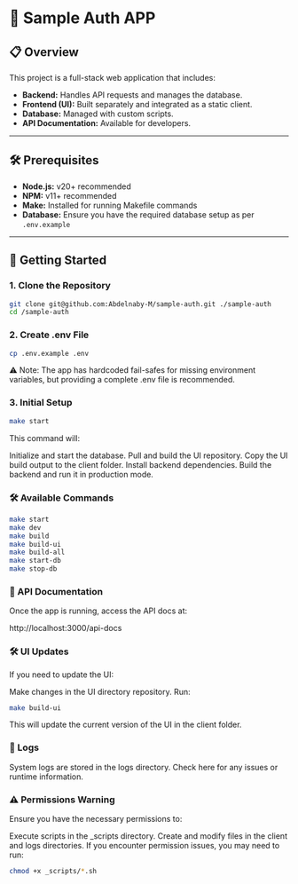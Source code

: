 # 🚀 Sample Auth APP

## 📋 Overview
This project is a full-stack web application that includes:
- **Backend:** Handles API requests and manages the database.
- **Frontend (UI):** Built separately and integrated as a static client.
- **Database:** Managed with custom scripts.
- **API Documentation:** Available for developers.

---

## 🛠️ Prerequisites
- **Node.js:** v20+ recommended
- **NPM:** v11+ recommended
- **Make:** Installed for running Makefile commands
- **Database:** Ensure you have the required database setup as per `.env.example`

---

## 🚀 Getting Started

### 1. **Clone the Repository**
```bash
git clone git@github.com:Abdelnaby-M/sample-auth.git ./sample-auth
cd /sample-auth
```

### 2. **Create .env File**
```bash
cp .env.example .env
```
⚠️ Note: The app has hardcoded fail-safes for missing environment variables, but providing a complete .env file is recommended.


### 3. **Initial Setup**
```bash
make start
```
This command will:

Initialize and start the database.
Pull and build the UI repository.
Copy the UI build output to the client folder.
Install backend dependencies.
Build the backend and run it in production mode.

### 🛠️ Available Commands
```bash
make start
make dev
make build
make build-ui
make build-all
make start-db
make stop-db
```

### 📄 API Documentation
Once the app is running, access the API docs at:

http://localhost:3000/api-docs

### 🛠️ UI Updates

If you need to update the UI:

Make changes in the UI directory repository.
Run:
```bash
make build-ui
```
This will update the current version of the UI in the client folder.

### 📁 Logs
System logs are stored in the logs directory.
Check here for any issues or runtime information.

### ⚠️ Permissions Warning
Ensure you have the necessary permissions to:

Execute scripts in the _scripts directory.
Create and modify files in the client and logs directories.
If you encounter permission issues, you may need to run:
```bash
chmod +x _scripts/*.sh
```

